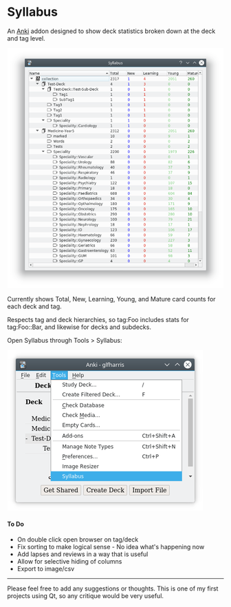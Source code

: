 # Syllabus

An [Anki](https://apps.ankiweb.net/) addon designed to show deck statistics broken down at the deck and tag level.

![](images/syllabus-main.png)

Currently shows Total, New, Learning, Young, and Mature card counts for each deck and tag.

Respects tag and deck hierarchies, so tag:Foo includes stats for tag:Foo::Bar, and likewise for decks and subdecks.

Open Syllabus through Tools > Syllabus:

![](images/syllabus-open.png)

#### To Do

* On double click open browser on tag/deck
* Fix sorting to make logical sense - No idea what's happening now
* Add lapses and reviews in a way that is useful
* Allow for selective hiding of columns
* Export to image/csv

***

Please feel free to add any suggestions or thoughts. This is one of my first projects using Qt, so any critique would be very useful.
